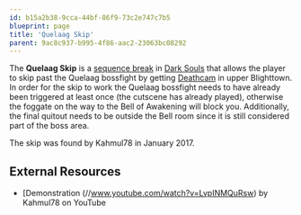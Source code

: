 ```yaml
---
id: b15a2b38-9cca-44bf-86f9-73c2e747c7b5
blueprint: page
title: 'Quelaag Skip'
parent: 9ac8c937-b995-4f86-aac2-23063bc08292
---
```

The **Quelaag Skip** is a [sequence break](/sequence-break) in [Dark Souls](/darksouls) that allows the player to skip past the Quelaag bossfight by getting [Deathcam](/darksouls/deathcam) in upper Blighttown. In order for the skip to work the Quelaag bossfight needs to have already been triggered at least once (the cutscene has already played), otherwise the foggate on the way to the Bell of Awakening will block you. Additionally, the final quitout needs to be outside the Bell room since it is still considered part of the boss area.

The skip was found by Kahmul78 in January 2017.

## External Resources

- [Demonstration (//www.youtube.com/watch?v=LvpINMQuRsw) by Kahmul78 on YouTube
